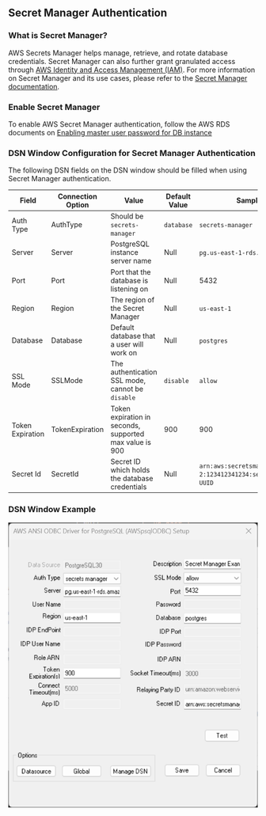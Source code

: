 ## Secret Manager Authentication

### What is Secret Manager?
AWS Secrets Manager helps manage, retrieve, and rotate database credentials. Secret Manager can also further grant granulated access through [AWS Identity and Access Management (IAM)](https://docs.aws.amazon.com/secretsmanager/latest/userguide/intro.html).
For more information on Secret Manager and its use cases, please refer to the [Secret Manager documentation](https://docs.aws.amazon.com/secretsmanager/latest/userguide/intro.html).

### Enable Secret Manager
To enable AWS Secret Manager authentication, follow the AWS RDS documents on [Enabling master user password for DB instance](https://docs.aws.amazon.com/AmazonRDS/latest/UserGuide/rds-secrets-manager.html#rds-secrets-manager-db-instance)

### DSN Window Configuration for Secret Manager Authentication
The following DSN fields on the DSN window should be filled when using Secret Manager authentication.

| Field             | Connection Option | Value                                                   | Default Value | Sample Value                                                              |
|-------------------|-------------------|---------------------------------------------------------|---------------|---------------------------------------------------------------------------|
| Auth Type         | AuthType          | Should be `secrets-manager`                             | `database`    | `secrets-manager`                                                          |
| Server            | Server            | PostgreSQL instance server name                         | Null          | `pg.us-east-1-rds.amazon.com`                                             |
| Port              | Port              | Port that the database is listening on                  | Null          | 5432                                                                      |
| Region            | Region            | The region of the Secret Manager                        | Null          | `us-east-1`                                                               |
| Database          | Database          | Default database that a user will work on               | Null          | `postgres`                                                                |
| SSL Mode          | SSLMode           | The authentication SSL mode, cannot be `disable`        | `disable`     | `allow`                                                                   |
| Token Expiration  | TokenExpiration   | Token expiration in seconds, supported max value is 900 | 900           | 900                                                                       |
| Secret Id         | SecretId          | Secret ID which holds the database credentials          | Null          | `arn:aws:secretsmanager:us-west-2:123412341234:secret:rds!cluster-UUID`   |

### DSN Window Example
![DSN window example for Secret Manager authentication](img/secret_manager.png)
